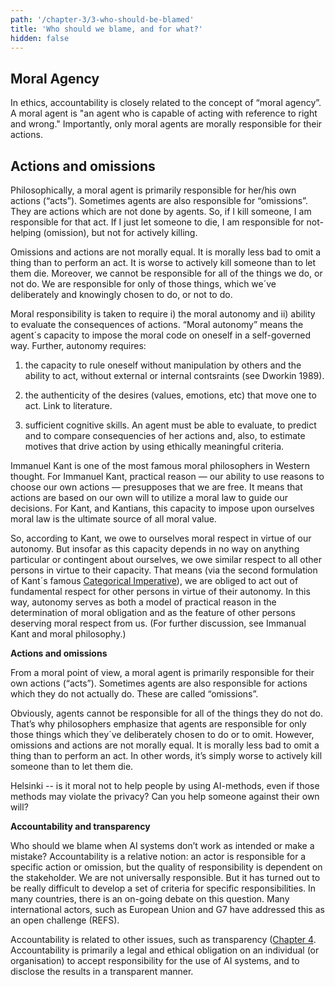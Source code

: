 ```yaml
---
path: '/chapter-3/3-who-should-be-blamed'
title: 'Who should we blame, and for what?'
hidden: false
---
```


## Moral Agency

In ethics, accountability is closely related to the concept of “moral agency”. A moral agent is "an
agent who is capable of acting with reference to right and wrong." Importantly, only moral agents
are morally responsible for their actions.

## Actions and omissions

Philosophically, a moral agent is primarily responsible for her/his own actions (“acts”). Sometimes
agents are also responsible for “omissions”. They are actions which are not done by agents. So, if I
kill someone, I am responsible for that act. If I just let someone to die, I am responsible for not-
helping (omission), but not for actively killing.

Omissions and actions are not morally equal. It is morally less bad to omit a thing than to perform
an act. It is worse to actively kill someone than to let them die. Moreover, we cannot be
responsible for all of the things we do, or not do. We are responsible for only of those things,
which we´ve deliberately and knowingly chosen to do, or not to do.

Moral responsibility is taken to require i) the moral autonomy and ii) ability to evaluate the
consequences of actions. “Moral autonomy” means the agent´s capacity to impose the moral code
on oneself in a self-governed way. Further, autonomy requires:

1. the capacity to rule oneself without manipulation by others and the ability to act, without
external or internal contsraints (see Dworkin 1989).

2. the authenticity of the desires (values, emotions, etc) that move one to act. Link to
literature.

3. sufficient cognitive skills. An agent must be able to evaluate, to predict and to compare
consequencies of her actions and, also, to estimate motives that drive action by using
ethically meaningful criteria.

<text-box variant="hint" name="Moral responsibility">

Immanuel Kant is one of the most famous moral philosophers in Western thought. For Immanuel Kant, practical reason — our ability to use reasons to choose our own actions — presupposes that we are free.  It means that actions are based on our own will to utilize a moral law to guide our decisions. For Kant, and Kantians, this capacity to impose upon ourselves moral law is the ultimate source of all moral value.

So, according to Kant, we owe to ourselves moral respect in virtue of our autonomy. But insofar as this capacity depends in no way on anything particular or contingent about ourselves, we owe similar respect to all other persons in virtue to their capacity. That means (via the second formulation of Kant´s famous [Categorical Imperative](https://en.wikipedia.org/wiki/Categorical_imperative)), we are obliged to act out of fundamental respect for other persons in virtue of their autonomy. In this way, autonomy serves as both a model of practical reason in the determination of moral obligation and as the feature of other persons deserving moral respect from us. (For further discussion, see Immanual Kant and moral philosophy.)

</text-box>

**Actions and omissions**

From a moral point of view, a moral agent is primarily responsible for their own actions (“acts”). Sometimes agents are also responsible for actions which they do not actually do. These are called “omissions”.

Obviously, agents cannot be responsible for all of the things they do not do. That’s why  philosophers emphasize that agents are responsible for only those things which they´ve deliberately chosen to do or to omit. However, omissions and actions are not morally equal. It is morally less bad to omit a thing than to perform an act. In other words, it’s simply worse to actively kill someone than to let them die.

<text-box variant="hint" name="A story">

Helsinki  -- is it moral not to help people by using AI-methods, even if those methods may violate the privacy? Can you help someone against their own will?

</text-box>

**Accountability and transparency**

Who should we blame when AI systems don’t work as intended or make a mistake? Accountability is a relative notion: an actor is responsible for a specific action or omission, but the quality of responsibility is dependent on the stakeholder. We are not universally responsible. But it has turned out to be really difficult to develop a set of criteria for specific responsibilities. In many countries, there is an on-going debate on this question. Many international actors, such as European Union and G7 have addressed this as an open challenge (REFS).

<text-box variant="hint" name="Different approaches">

Accountability is related to other issues, such as transparency ([Chapter 4](https://ethics-of-ai.now.sh/). Accountability is primarily a legal and ethical obligation on an individual (or organisation) to accept responsibility for the use of AI systems, and to disclose the results in a transparent manner.

</text-box>
